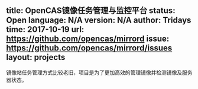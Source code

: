 title: OpenCAS镜像任务管理与监控平台
status: Open
language: N/A
version: N/A
author: Tridays
time: 2017-10-19
url: https://github.com/opencas/mirrord
issue: https://github.com/opencas/mirrord/issues
layout: projects
---

镜像站任务管理方式比较老旧，项目是为了更加高效的管理镜像并检测镜像及服务器状态。